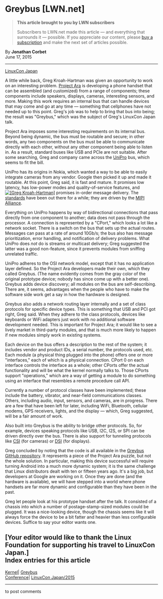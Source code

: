 # Greybus [LWN.net]

> **This article brought to you by LWN subscribers**
> 
> Subscribers to LWN.net made this article — and everything that surrounds it — possible. If you appreciate our content, please [buy a subscription](/Promo/nst-nag3/subscribe) and make the next set of articles possible. 

By **Jonathan Corbet**  
June 17, 2015 

* * *

[LinuxCon Japan](/Archives/ConferenceByYear/#2015-LinuxCon_Japan)

A little while back, Greg Kroah-Hartman was given an opportunity to work on an interesting problem. [Project Ara](http://www.projectara.com/) is developing a phone handset that can be assembled (and customized) from a range of components; these components include speakers, displays, cameras, interesting sensors, and more. Making this work requires an internal bus that can handle devices that may come and go at any time — something that cellphones have not needed up to this point. Greg's job was to help to bring that bus into being; the result was "Greybus," which was the subject of Greg's LinuxCon Japan talk. 

Project Ara imposes some interesting requirements on its internal bus. Beyond being dynamic, the bus must be routable and secure; in other words, any two components on the bus must be able to communicate directly with each other, without any other component being able to listen in. As a result, standard buses like USB and PCIe are not suitable. After some searching, Greg and company came across the [UniPro](https://en.wikipedia.org/wiki/UniPro) bus, which seems to fit the bill. 

UniPro has its origins in Nokia, which wanted a way to be able to easily integrate cameras from any vendor. Google then picked it up and made it routable. At this point, Greg said, it is fast and mature. It promises low latency, has low-power modes and quality-of-service features, and [![\[Greg Kroah-Hartman\]](https://static.lwn.net/images/conf/2015/lcj/GregKroahHartman-sm.jpg)](/Articles/648409/) promises in-order message delivery. The [standards](http://mipi.org/specifications/unipro-specifications) have been out there for a while; they are driven by the [MIPI Alliance](http://mipi.org/). 

Everything on UniPro happens by way of bidirectional connections that pass directly from one component to another; data does not pass through the processor. A connection is represented by a "CPort," which looks a lot like a network socket. There is a switch on the bus that sets up the actual routes. Messages can pass at a rate of around 10Gb/s; the bus also has message prioritization, error handling, and notification of delivery problems. What UniPro does _not_ do is streams or multicast delivery; Greg suggested the latter was a good non-feature, since it prevents modules from sniffing unrelated traffic. 

UniPro adheres to the OSI network model, except that it has no application layer defined. So the Project Ara developers made their own, which they called Greybus. (The name evidently comes from the gray color of the original prototype device; nobody has since come up with a better one). Greybus adds device discovery; all modules on the bus are self-describing. There are, it seems, advantages when the people who have to make the software side work get a say in how the hardware is designed. 

Greybus also adds a network routing layer internally and a set of class protocols for specific device types. This is something that USB and PCI got right, Greg said. When they adhere to the class protocols, devices like keyboards or WiFi adapters just work with no additional software development needed. This is important for Project Ara; it would like to see a lively market in third-party modules, and that is much more likely to happen if new modules simply work in existing systems. 

Each device on the bus offers a description to the rest of the system; it includes vendor and product IDs, a serial number, the protocols used, etc. Each module (a physical thing plugged into the phone) offers one or more "interfaces," each of which is a physical connection. CPort 0 on each interface controls the interface as a whole; other CPorts offer the actual functionality and will be what the kernel normally talks to. Those CPorts support "operations," which are a way of getting a module to do something using an interface that resembles a remote procedure call API. 

Currently a number of protocol classes have been implemented; these include the battery, vibrator, and near-field communications classes. Others, including audio, input, sensors, and cameras, are in progress. There are a few that have been left for later, including WiFi, Bluetooth, cellular modems, GPS receivers, lights, and the display — which, Greg suggested, will be a fair amount of work. 

Also built into Greybus is the ability to bridge other protocols. So, for example, devices speaking protocols like USB, I2C, I2S, or SPI can be driven directly over the bus. There is also support for tunneling protocols like [CSI](http://mipi.org/specifications/camera-interface) (for cameras) or [DSI](http://mipi.org/specifications/display-interface) (for displays). 

Greg concluded by noting that the code is all available in the [Greybus GitHub repository](https://github.com/projectara/greybus). It represents a piece of the Project Ara puzzle, but not the whole solution. In particular, making this device successful will require turning Android into a much more dynamic system; it is the same challenge that Linux distributors dealt with ten or fifteen years ago. It's a big job, but developers at Google are working on it. Once they are done (and the hardware is available), we will have stepped into a world where phone handsets are far more dynamic and configurable than they have been in the past. 

Greg let people look at his prototype handset after the talk. It consisted of a chassis into which a number of postage-stamp-sized modules could be plugged. It was a nice-looking device, though the chassis seems like it will always force the device to be a bit fatter and heavier than less configurable devices. Suffice to say your editor wants one. 

[Your editor would like to thank the Linux Foundation for supporting his travel to LinuxCon Japan.]  
Index entries for this article  
---  
[Kernel](/Kernel/Index)| [Greybus](/Kernel/Index#Greybus)  
[Conference](/Archives/ConferenceIndex/)| [LinuxCon Japan/2015](/Archives/ConferenceIndex/#LinuxCon_Japan-2015)  
  


* * *

to post comments 
